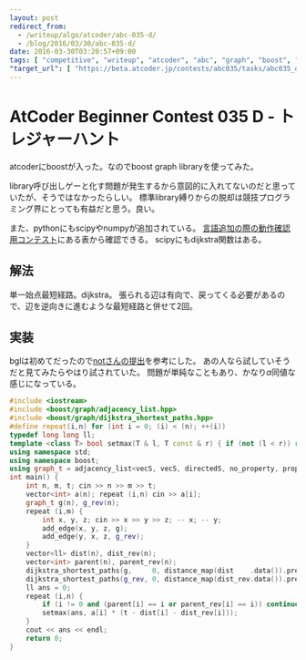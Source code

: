 ```yaml
---
layout: post
redirect_from:
  - /writeup/algo/atcoder/abc-035-d/
  - /blog/2016/03/30/abc-035-d/
date: 2016-03-30T03:20:57+09:00
tags: [ "competitive", "writeup", "atcoder", "abc", "graph", "boost", "bgl", "dijkstra" ]
"target_url": [ "https://beta.atcoder.jp/contests/abc035/tasks/abc035_d" ]
---
```


# AtCoder Beginner Contest 035 D - トレジャーハント

atcoderにboostが入った。なのでboost graph libraryを使ってみた。

library呼び出しゲーと化す問題が発生するから意図的に入れてないのだと思っていたが、そうではなかったらしい。
標準library縛りからの脱却は競技プログラミング界にとっても有益だと思う。良い。

また、pythonにもscipyやnumpyが追加されている。
[言語追加の際の動作確認用コンテスト](https://beta.atcoder.jp/contests/language-test-201603/)にある表から確認できる。
scipyにもdijkstra関数はある。

## 解法

単一始点最短経路。dijkstra。
張られる辺は有向で、戻ってくる必要があるので、辺を逆向きに進むような最短経路と併せて2回。

## 実装

bglは初めてだったので[notさんの提出](https://beta.atcoder.jp/contests/abc035/submissions/677414)を参考にした。
あの人なら試していそうだと見てみたらやはり試されていた。
問題が単純なこともあり、かなり$\alpha$同値な感じになっている。

``` c++
#include <iostream>
#include <boost/graph/adjacency_list.hpp>
#include <boost/graph/dijkstra_shortest_paths.hpp>
#define repeat(i,n) for (int i = 0; (i) < (n); ++(i))
typedef long long ll;
template <class T> bool setmax(T & l, T const & r) { if (not (l < r)) return false; l = r; return true; }
using namespace std;
using namespace boost;
using graph_t = adjacency_list<vecS, vecS, directedS, no_property, property<edge_weight_t, ll> >;
int main() {
    int n, m, t; cin >> n >> m >> t;
    vector<int> a(n); repeat (i,n) cin >> a[i];
    graph_t g(n), g_rev(n);
    repeat (i,m) {
        int x, y, z; cin >> x >> y >> z; -- x; -- y;
        add_edge(x, y, z, g);
        add_edge(y, x, z, g_rev);
    }
    vector<ll> dist(n), dist_rev(n);
    vector<int> parent(n), parent_rev(n);
    dijkstra_shortest_paths(g,     0, distance_map(dist    .data()).predecessor_map(parent    .data()));
    dijkstra_shortest_paths(g_rev, 0, distance_map(dist_rev.data()).predecessor_map(parent_rev.data()));
    ll ans = 0;
    repeat (i,n) {
        if (i != 0 and (parent[i] == i or parent_rev[i] == i)) continue;
        setmax(ans, a[i] * (t - dist[i] - dist_rev[i]));
    }
    cout << ans << endl;
    return 0;
}
```
